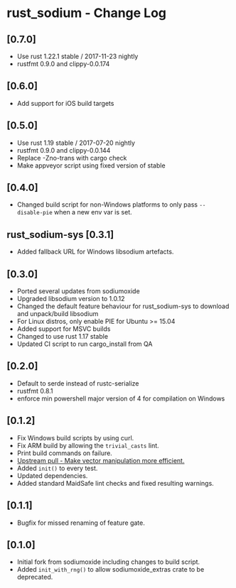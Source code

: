 # rust_sodium - Change Log

## [0.7.0]
- Use rust 1.22.1 stable / 2017-11-23 nightly
- rustfmt 0.9.0 and clippy-0.0.174

## [0.6.0]
- Add support for iOS build targets

## [0.5.0]
- Use rust 1.19 stable / 2017-07-20 nightly
- rustfmt 0.9.0 and clippy-0.0.144
- Replace -Zno-trans with cargo check
- Make appveyor script using fixed version of stable

## [0.4.0]
- Changed build script for non-Windows platforms to only pass `--disable-pie` when a new env var is set.

## rust_sodium-sys [0.3.1]
- Added fallback URL for Windows libsodium artefacts.

## [0.3.0]
- Ported several updates from sodiumoxide
- Upgraded libsodium version to 1.0.12
- Changed the default feature behaviour for rust_sodium-sys to download and unpack/build libsodium
- For Linux distros, only enable PIE for Ubuntu >= 15.04
- Added support for MSVC builds
- Changed to use rust 1.17 stable
- Updated CI script to run cargo_install from QA

## [0.2.0]
- Default to serde instead of rustc-serialize
- rustfmt 0.8.1
- enforce min powershell major version of 4 for compilation on Windows

## [0.1.2]
- Fix Windows build scripts by using curl.
- Fix ARM build by allowing the `trivial_casts` lint.
- Print build commands on failure.
- [Upstream pull - Make vector manipulation more efficient.](https://github.com/dnaq/sodiumoxide/commit/f509c90de1a5825abf67e1d8cd8cd70a35b91880)
- Added `init()` to every test.
- Updated dependencies.
- Added standard MaidSafe lint checks and fixed resulting warnings.

## [0.1.1]
- Bugfix for missed renaming of feature gate.

## [0.1.0]
- Initial fork from sodiumoxide including changes to build script.
- Added `init_with_rng()` to allow sodiumoxide_extras crate to be deprecated.
